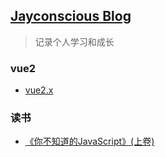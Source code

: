 ## <a href="https://jayconscious.github.io/blog/" target="_blank">Jayconscious Blog</a>
> 记录个人学习和成长

### vue2
- [vue2.x](https://jayconscious.github.io/blog/vue2/vue2/)


### 读书

- [《你不知道的JavaScript》(上卷)](https://jayconscious.github.io/blog/book/dontknowjs1/)
  



